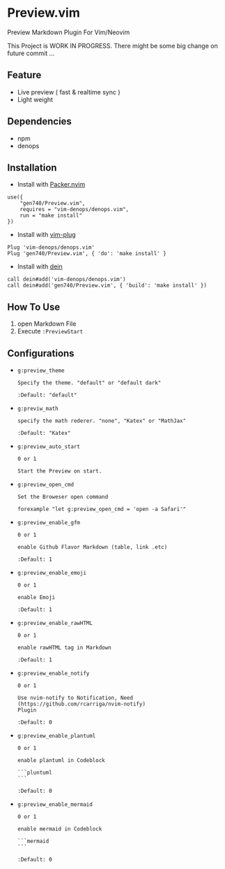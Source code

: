 # Preview.vim

Preview Markdown Plugin For Vim/Neovim

This Project is WORK IN PROGRESS.
There might be some big change on future commit ...

## Feature

- Live preview ( fast & realtime sync )
- Light weight

## Dependencies

- npm
- denops

## Installation

- Install with [Packer.nvim](https://github.com/wbthomason/packer.nvim)

```
use({
    "gen740/Preview.vim",
    requires = "vim-denops/denops.vim",
    run = "make install"
})
```

- Install with [vim-plug](https://github.com/junegunn/vim-plug)

```
Plug 'vim-denops/denops.vim'
Plug 'gen740/Preview.vim', { 'do': 'make install' }
```

- Install with [dein](https://github.com/Shougo/dein.vim)

```
call dein#add('vim-denops/denops.vim')
call dein#add('gen740/Preview.vim', { 'build': 'make install' })
```

## How To Use

1. open Markdown File
1. Execute `:PreviewStart`

## Configurations

- `g:preview_theme`

      Specify the theme. "default" or "default dark"

      :Default: "default"

- `g:previw_math`

      specify the math rederer. "none", "Katex" or "MathJax"

      :Default: "Katex"

- `g:preview_auto_start`

      0 or 1

      Start the Preview on start.

- `g:preview_open_cmd`

      Set the Broweser open command

      forexample "let g:preview_open_cmd = 'open -a Safari'"

- `g:preview_enable_gfm`

      0 or 1

      enable Github Flavor Markdown (table, link .etc)

      :Default: 1

- `g:preview_enable_emoji`

      0 or 1

      enable Emoji

      :Default: 1

- `g:preview_enable_rawHTML` 

      0 or 1

      enable rawHTML tag in Markdown

      :Default: 1

- `g:preview_enable_notify`

      0 or 1

      Use nvim-notify to Notification, Need (https://github.com/rcarriga/nvim-notify)
      Plugin

      :Default: 0

- `g:preview_enable_plantuml`

      0 or 1

      enable plantuml in Codeblock

      ```pluntuml
      ```

      :Default: 0

- `g:preview_enable_mermaid`

      0 or 1

      enable mermaid in Codeblock

      ```mermaid
      ```

      :Default: 0
